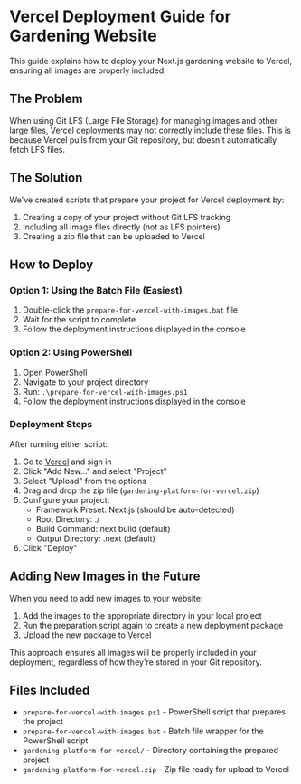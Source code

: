 # Vercel Deployment Guide for Gardening Website

This guide explains how to deploy your Next.js gardening website to Vercel, ensuring all images are properly included.

## The Problem

When using Git LFS (Large File Storage) for managing images and other large files, Vercel deployments may not correctly include these files. This is because Vercel pulls from your Git repository, but doesn't automatically fetch LFS files.

## The Solution

We've created scripts that prepare your project for Vercel deployment by:

1. Creating a copy of your project without Git LFS tracking
2. Including all image files directly (not as LFS pointers)
3. Creating a zip file that can be uploaded to Vercel

## How to Deploy

### Option 1: Using the Batch File (Easiest)

1. Double-click the `prepare-for-vercel-with-images.bat` file
2. Wait for the script to complete
3. Follow the deployment instructions displayed in the console

### Option 2: Using PowerShell

1. Open PowerShell
2. Navigate to your project directory
3. Run: `.\prepare-for-vercel-with-images.ps1`
4. Follow the deployment instructions displayed in the console

### Deployment Steps

After running either script:

1. Go to [Vercel](https://vercel.com) and sign in
2. Click "Add New..." and select "Project"
3. Select "Upload" from the options
4. Drag and drop the zip file (`gardening-platform-for-vercel.zip`)
5. Configure your project:
   - Framework Preset: Next.js (should be auto-detected)
   - Root Directory: ./
   - Build Command: next build (default)
   - Output Directory: .next (default)
6. Click "Deploy"

## Adding New Images in the Future

When you need to add new images to your website:

1. Add the images to the appropriate directory in your local project
2. Run the preparation script again to create a new deployment package
3. Upload the new package to Vercel

This approach ensures all images will be properly included in your deployment, regardless of how they're stored in your Git repository.

## Files Included

- `prepare-for-vercel-with-images.ps1` - PowerShell script that prepares the project
- `prepare-for-vercel-with-images.bat` - Batch file wrapper for the PowerShell script
- `gardening-platform-for-vercel/` - Directory containing the prepared project
- `gardening-platform-for-vercel.zip` - Zip file ready for upload to Vercel

